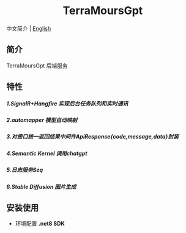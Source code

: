 <div align="center">
	<h1>TerraMoursGpt</h1>
</div>

中文简介 | [English](README-EN.md)

## 简介

TerraMoursGpt 后端服务

## 特性

##### 1.SignalR+Hangfire 实现后台任务队列和实时通讯

##### 2.automapper 模型自动映射

##### 3.对接口统一返回结果中间件ApiResponse{code,message,data}封装

##### 4.Semantic Kernel 调用chatgpt

##### 5.日志服务Seq

##### 6.Stable Diffusion 图片生成



## 安装使用

- 环境配置
  **.net8 SDK**

